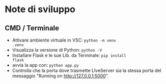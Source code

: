 # Note di sviluppo
## CMD / Terminale
- Attivare ambiente virtuale in VSC: <code>python -m venv .venv</code>
- Visualizza la versione di Python: <code>python -V</code>
- Installare Flask e le sue Lib. da Terminale: <code>pip install flask</code>
- avvia la app con:
<code>python app.py</code>
- Controlla che la porta dove trasmette LIveServer sia la stessa porta del messaggio "Running on http://127.0.0.1:5000".
